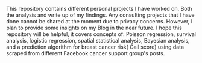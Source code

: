 
This repository contains different personal projects I have worked on. Both the analysis and write up of my findings. Any consulting projects that I have done cannot be shared at the moment due to privacy concerns. However, I plan to provide some insights on my Blog in the near future.
I hope this repository will be helpful, it covers concepts of: Poisson regression, survival analysis, logistic regression, spatial statistical analysis, 
Bayesian analysis, and a prediction algorithm for breast cancer risk( Gail score) using data scraped from different Facebook cancer support group's posts.

